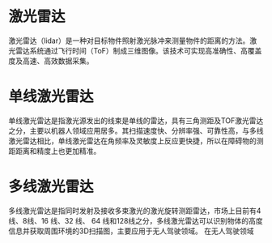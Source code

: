 # 激光雷达

激光雷达（lidar）是一种对目标物件照射激光脉冲来测量物件的距离的方法。激光雷达系统通过飞行时间（ToF）制成三维图像。该技术可实现高准确性、高覆盖度及高速、高效数据采集。

# 单线激光雷达

单线激光雷达是指激光源发出的线束是单线的雷达，具有三角测距及TOF激光雷达之分，主要以机器人领域应用居多。其扫描速度快、分辨率强、可靠性高，与多线激光雷达相比，单线激光雷达在角频率及灵敏度上反应更快捷，所以在障碍物的测距距离和精度上也更加精准。

# 多线激光雷达

多线激光雷达是指同时发射及接收多束激光的激光旋转测距雷达，市场上目前有4线、8线、16 线、32 线、 64 线和128线之分，多线激光雷达可以识别物体的高度信息并获取周围环境的3D扫描图，主要应用于无人驾驶领域。 在无人驾驶领域